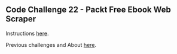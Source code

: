 ## Code Challenge 22 - Packt Free Ebook Web Scraper

Instructions [here](http://pybit.es/codechallenge22.html).

Previous challenges and About [here](http://pybit.es/pages/challenges.html).
